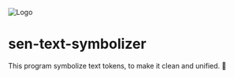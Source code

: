 ![Logo](https://github.com/nduy/sen-text-symbolizer/blob/master/logo/g4681.png)
# sen-text-symbolizer
This program symbolize text tokens, to make it clean and unified.


